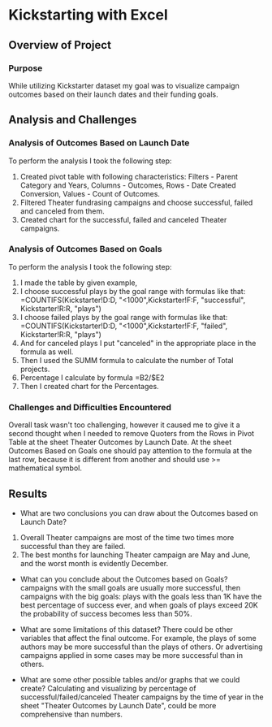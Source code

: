 # Kickstarting with Excel

## Overview of Project

### Purpose
While utilizing Kickstarter dataset my goal was to visualize campaign outcomes based on their launch dates and their funding goals.

## Analysis and Challenges

### Analysis of Outcomes Based on Launch Date
To perform the analysis I took the following step:
1. Created pivot table with following characteristics: Filters - Parent Category and Years, Columns - Outcomes, Rows - Date Created Conversion, Values - Count of Outcomes.
2. Filtered Theater fundrasing campaigns and choose successful, failed and canceled from them.
3. Created chart for the successful, failed and canceled Theater campaigns.

### Analysis of Outcomes Based on Goals
To perform the analysis I took the following step:
1. I made the table by given example,
2. I choose successful plays by the goal range with formulas like that:
 =COUNTIFS(Kickstarter!D:D, "<1000",Kickstarter!F:F, "successful", Kickstarter!R:R, "plays")
3. I choose failed plays by the goal range with formulas like that:
 =COUNTIFS(Kickstarter!D:D, "<1000",Kickstarter!F:F, "failed", Kickstarter!R:R, "plays")
4. And for canceled plays I put "canceled" in the appropriate place in the formula as well.
5. Then I used the SUMM formula to calculate the number of Total projects.
6. Percentage I calculate by formula =B2/$E2
7. Then I created chart for the Percentages.

### Challenges and Difficulties Encountered
Overall task wasn't too challenging, however it caused me to give it a second thought when I needed to remove Quoters from the Rows in Pivot Table at the sheet Theater Outcomes by Launch Date. 
At the sheet Outcomes Based on Goals one should pay attention to the formula at the last row, because it is different from another and should use >= mathematical symbol.


## Results

- What are two conclusions you can draw about the Outcomes based on Launch Date?
1. Overall Theater campaigns are most of the time two times more successful than they are failed.
2. The best months for launching Theater campaign are May and June, and the worst month is evidently December.

- What can you conclude about the Outcomes based on Goals?
campaigns with the small goals are usually more successful, then campaigns with the big goals: plays with the goals less than 1K have the best percentage of success ever, and when goals of plays exceed 20K the probability of success becomes less than 50%.

- What are some limitations of this dataset?
There could be other variables that affect the final outcome. For example, the plays of some authors may be more successful than the plays of others. Or advertising campaigns applied in some cases may be more successful than in others.

- What are some other possible tables and/or graphs that we could create?
Calculating and visualizing by percentage of successful/failed/canceled Theater campaigns by the time of year in the sheet "Theater Outcomes by Launch Date", could be more comprehensive than numbers. 
